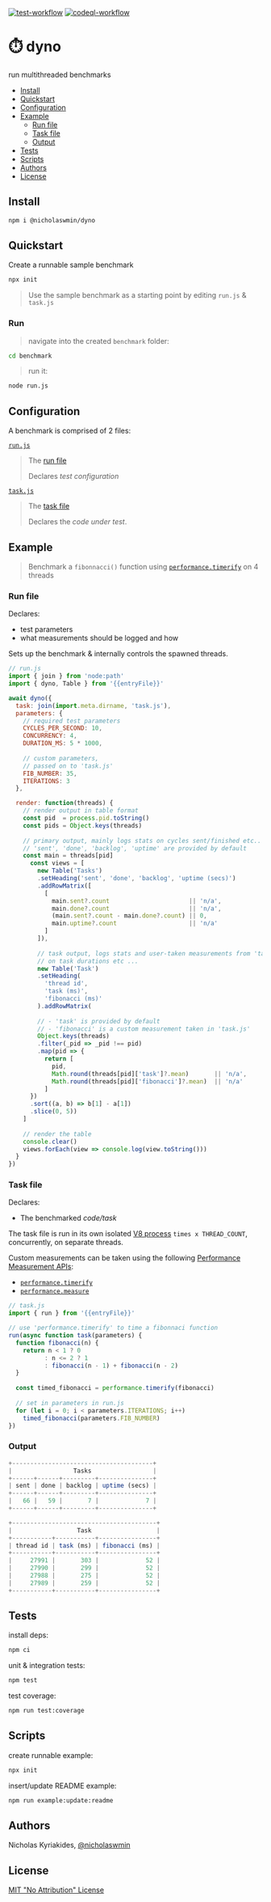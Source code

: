 [![test-workflow][test-badge]][test-workflow] [![codeql-workflow][codeql-badge]][codeql-workflow]

# :stopwatch: dyno

run multithreaded benchmarks

* [Install](#install)
* [Quickstart](#quickstart)
* [Configuration](#configuration)
* [Example](#example)
  + [Run file](#run-file)
  + [Task file](#task-file)
  + [Output](#output)
* [Tests](#tests)
* [Scripts](#scripts)
* [Authors](#authors)
* [License](#license)

## Install

```bash
npm i @nicholaswmin/dyno
```

## Quickstart

Create a runnable sample benchmark

```bash 
npx init
```

> Use the sample benchmark as a starting point by editing `run.js` & `task.js`

### Run

> navigate into the created `benchmark` folder:

```bash
cd benchmark
```

> run it:

```bash
node run.js
```

## Configuration

A benchmark is comprised of 2 files:

[`run.js`](#run-file-1)

> The [run file](#run-file-1)
>
> Declares *test configuration*   

[`task.js`](#task-file-1)

> The [task file](#task-file-1)
>
> Declares the *code under test*.  

## Example

> Benchmark a `fibonnacci()` function using [`performance.timerify`][timerify] 
> on 4 threads

### Run file

Declares: 

- test parameters  
- what measurements should be logged and how

Sets up the benchmark & internally controls the spawned threads.

```js
// run.js
import { join } from 'node:path'
import { dyno, Table } from '{{entryFile}}'

await dyno({
  task: join(import.meta.dirname, 'task.js'),
  parameters: {
    // required test parameters
    CYCLES_PER_SECOND: 10, 
    CONCURRENCY: 4, 
    DURATION_MS: 5 * 1000,
    
    // custom parameters,
    // passed on to 'task.js'
    FIB_NUMBER: 35,
    ITERATIONS: 3
  },

  render: function(threads) {
    // render output in table format
    const pid  = process.pid.toString()
    const pids = Object.keys(threads)
    
    // primary output, mainly logs stats on cycles sent/finished etc..
    // 'sent', 'done', 'backlog', 'uptime' are provided by default
    const main = threads[pid]
      const views = [
        new Table('Tasks')
        .setHeading('sent', 'done', 'backlog', 'uptime (secs)')
        .addRowMatrix([
          [
            main.sent?.count                      || 'n/a',
            main.done?.count                      || 'n/a',
            (main.sent?.count - main.done?.count) || 0,
            main.uptime?.count                    || 'n/a'
          ]
        ]),
        
        // task output, logs stats and user-taken measurements from 'task.js' 
        // on task durations etc ...
        new Table('Task')
        .setHeading(
          'thread id', 
          'task (ms)', 
          'fibonacci (ms)'
        ).addRowMatrix(
        
        // - 'task' is provided by default
        // - 'fibonacci' is a custom measurement taken in 'task.js'
        Object.keys(threads)
        .filter(_pid => _pid !== pid)
        .map(pid => {
          return [
            pid,
            Math.round(threads[pid]['task']?.mean)       || 'n/a',
            Math.round(threads[pid]['fibonacci']?.mean)  || 'n/a'
          ]
      })
      .sort((a, b) => b[1] - a[1])
      .slice(0, 5))
    ]
      
    // render the table
    console.clear()
    views.forEach(view => console.log(view.toString()))  
  }
})
```

### Task file

Declares: 

- The benchmarked *code/task*

The task file is run in its own isolated [V8 process][v8] 
`times x THREAD_COUNT`, concurrently, on separate threads.

Custom measurements can be taken using the following 
[Performance Measurement APIs][perf-api]:

- [`performance.timerify`][timerify]
- [`performance.measure`][measure]

```js
// task.js
import { run } from '{{entryFile}}'

// use 'performance.timerify' to time a fibonnaci function
run(async function task(parameters) {
  function fibonacci(n) {
    return n < 1 ? 0
          : n <= 2 ? 1
          : fibonacci(n - 1) + fibonacci(n - 2)
  }
  
  const timed_fibonacci = performance.timerify(fibonacci)
  
  // set in parameters in run.js
  for (let i = 0; i < parameters.ITERATIONS; i++)
    timed_fibonacci(parameters.FIB_NUMBER)
})
```

### Output

```js
+---------------------------------------+
|                 Tasks                 |
+------+------+---------+---------------+
| sent | done | backlog | uptime (secs) |
+------+------+---------+---------------+
|   66 |   59 |       7 |             7 |
+------+------+---------+---------------+

+----------------------------------------+
|                  Task                  |
+-----------+-----------+----------------+
| thread id | task (ms) | fibonacci (ms) |
+-----------+-----------+----------------+
|     27991 |       303 |             52 |
|     27990 |       299 |             52 |
|     27988 |       275 |             52 |
|     27989 |       259 |             52 |
+-----------+-----------+----------------+
```

## Tests

install deps:

```bash
npm ci
```

unit & integration tests:

```bash
npm test
```

test coverage:

```bash
npm run test:coverage
```

## Scripts 

create runnable example:

```bash
npx init
```

insert/update README example:

```bash
npm run example:update:readme
```

## Authors

Nicholas Kyriakides, [@nicholaswmin][nicholaswmin]

## License

[MIT "No Attribution" License][license]

<!--- Badges -->

[test-badge]: https://github.com/nicholaswmin/dyno/actions/workflows/test.yml/badge.svg
[test-workflow]: https://github.com/nicholaswmin/dyno/actions/workflows/test:unit.yml

[codeql-badge]: https://github.com/nicholaswmin/dyno/actions/workflows/codeql.yml/badge.svg
[codeql-workflow]: https://github.com/nicholaswmin/dyno/actions/workflows/codeql.yml

<!--- Content -->

[perf-api]: https://nodejs.org/api/perf_hooks.html#performance-measurement-apis
[timerify]: https://nodejs.org/api/perf_hooks.html#performancetimerifyfn-options
[measure]: https://nodejs.org/api/perf_hooks.html#class-performancemeasure
[fib]: https://en.wikipedia.org/wiki/Fibonacci_sequence
[v8]: https://v8.dev/

<!--- Basic -->

[nicholaswmin]: https://github.com/nicholaswmin
[license]: ./LICENSE
